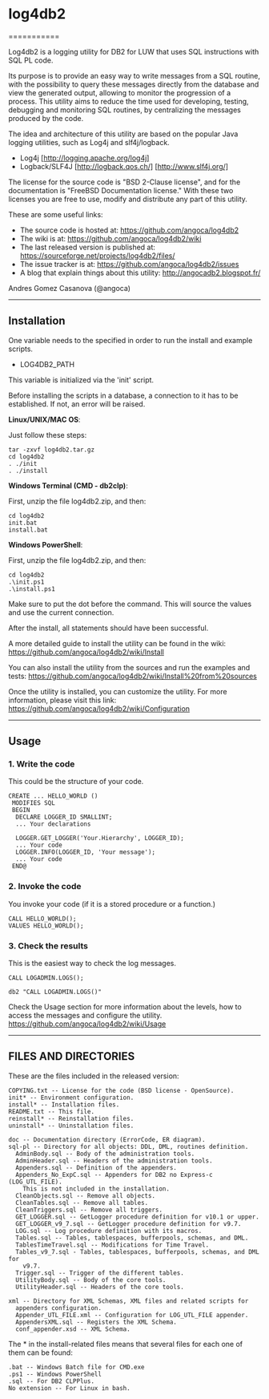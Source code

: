 # log4db2 #
===========

Log4db2 is a logging utility for DB2 for LUW that uses SQL instructions with SQL
PL code.

Its purpose is to provide an easy way to write messages from a SQL routine, with
the possibility to query these messages directly from the database and view the
generated output, allowing to monitor the progression of a process. This utility
aims to reduce the time used for developing, testing, debugging and monitoring
SQL routines, by centralizing the messages produced by the code.

The idea and architecture of this utility are based on the popular Java logging
utilities, such as Log4j and slf4j/logback.

 * Log4j [http://logging.apache.org/log4j]
 * Logback/SLF4J [http://logback.qos.ch/] [http://www.slf4j.org/]

The license for the source code is "BSD 2-Clause license", and for the
documentation is "FreeBSD Documentation license." With these two licenses you
are free to use, modify and distribute any part of this utility.

These are some useful links:

 * The source code is hosted at:
    https://github.com/angoca/log4db2
 * The wiki is at:
    https://github.com/angoca/log4db2/wiki
 * The last released version is published at:
    https://sourceforge.net/projects/log4db2/files/
 * The issue tracker is at:
    https://github.com/angoca/log4db2/issues
 * A blog that explain things about this utility:
    http://angocadb2.blogspot.fr/



Andres Gomez Casanova (@angoca)


------------------
## Installation ##

One variable needs to the specified in order to run the install and example
scripts.

 * LOG4DB2_PATH

This variable is initialized via the 'init' script.

Before installing the scripts in a database, a connection to it has to be
established. If not, an error will be raised.

**Linux/UNIX/MAC OS**:

Just follow these steps:

    tar -zxvf log4db2.tar.gz
    cd log4db2
    . ./init
    . ./install

**Windows Terminal (CMD - db2clp)**:

First, unzip the file log4db2.zip, and then:

    cd log4db2
    init.bat
    install.bat

**Windows PowerShell**:

First, unzip the file log4db2.zip, and then:

    cd log4db2
    .\init.ps1
    .\install.ps1

Make sure to put the dot before the command. This will source the values and
use the current connection.

After the install, all statements should have been successful.

A more detailed guide to install the utility can be found in the wiki:
https://github.com/angoca/log4db2/wiki/Install

You can also install the utility from the sources and run the examples and
tests:
https://github.com/angoca/log4db2/wiki/Install%20from%20sources

Once the utility is installed, you can customize the utility. For more
information, please visit this link:
https://github.com/angoca/log4db2/wiki/Configuration


-----------
## Usage ##

### 1. Write the code ###

This could be the structure of your code.

    CREATE ... HELLO_WORLD ()
     MODIFIES SQL
     BEGIN
      DECLARE LOGGER_ID SMALLINT;
      ... Your declarations

      LOGGER.GET_LOGGER('Your.Hierarchy', LOGGER_ID);
      ... Your code
      LOGGER.INFO(LOGGER_ID, 'Your message');
      ... Your code
     END@

### 2. Invoke the code ###

You invoke your code (if it is a stored procedure or a function.)

    CALL HELLO_WORLD();
    VALUES HELLO_WORLD();

### 3. Check the results ###

This is the easiest way to check the log messages.

    CALL LOGADMIN.LOGS();

    db2 "CALL LOGADMIN.LOGS()"

Check the Usage section for more information about the levels, how to access
the messages and configure the utility.
https://github.com/angoca/log4db2/wiki/Usage

---------------------------
## FILES AND DIRECTORIES ##

These are the files included in the released version:

    COPYING.txt	-- License for the code (BSD license - OpenSource).
    init* -- Environment configuration. 
    install* -- Installation files.
    README.txt -- This file.
    reinstall* -- Reinstallation files.
    uninstall* -- Uninstallation files.

    doc -- Documentation directory (ErrorCode, ER diagram).
    sql-pl -- Directory for all objects: DDL, DML, routines definition.
      AdminBody.sql -- Body of the administration tools.
      AdminHeader.sql -- Headers of the administration tools.
      Appenders.sql -- Definition of the appenders.
      Appenders_No_ExpC.sql -- Appenders for DB2 no Express-c (LOG_UTL_FILE).
        This is not included in the installation.
      CleanObjects.sql -- Remove all objects.
      CleanTables.sql -- Remove all tables.
      CleanTriggers.sql -- Remove all triggers.
      GET_LOGGER.sql -- GetLogger procedure definition for v10.1 or upper.
      GET_LOGGER_v9_7.sql -- GetLogger procedure definition for v9.7.
      LOG.sql -- Log procedure definition with its macros.
      Tables.sql -- Tables, tablespaces, bufferpools, schemas, and DML.
      TablesTimeTravel.sql -- Modifications for Time Travel.
      Tables_v9_7.sql - Tables, tablespaces, bufferpools, schemas, and DML for
        v9.7.
      Trigger.sql -- Trigger of the different tables.
      UtilityBody.sql -- Body of the core tools.
      UtilityHeader.sql -- Headers of the core tools.
      
    xml -- Directory for XML Schemas, XML files and related scripts for
      appenders configuration.
      Appender_UTL_FILE.xml -- Configuration for LOG_UTL_FILE appender.
      AppendersXML.sql -- Registers the XML Schema.
      conf_appender.xsd -- XML Schema.

The * in the install-related files means that several files for each one of
them can be found:

    .bat -- Windows Batch file for CMD.exe
    .ps1 -- Windows PowerShell
    .sql -- For DB2 CLPPlus.
    No extension -- For Linux in bash.


